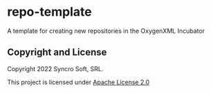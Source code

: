 # repo-template
A template for creating new repositories in the OxygenXML Incubator

Copyright and License
---------------------
Copyright 2022 Syncro Soft, SRL.

This project is licensed under [Apache License 2.0](https://github.com/oxygenxml-incubator/repo-template/blob/master/LICENSE)

